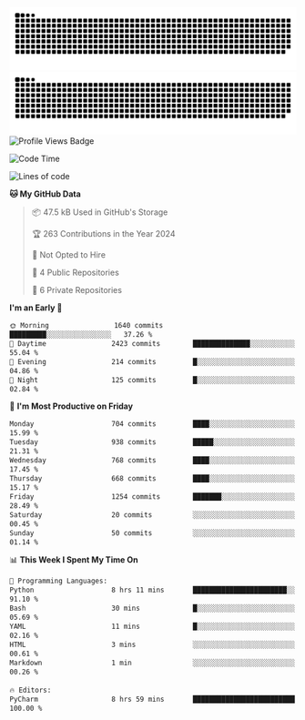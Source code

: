 <img src="https://github.com/nielsbaggerman/nielsbaggerman/blob/output/github-contribution-grid-snake.svg#gh-light-mode-only" alt="GitHub Snake Light">
<img src="https://github.com/nielsbaggerman/nielsbaggerman/blob/output/github-contribution-grid-snake-dark.svg#gh-dark-mode-only" alt="GitHub Snake Dark">
<img src="https://komarev.com/ghpvc/?username=nielsbaggerman&amp;label=Profile+Views" alt="Profile Views Badge" />

<!--START_SECTION:waka-->
![Code Time](http://img.shields.io/badge/Code%20Time-2%2C112%20hrs%2010%20mins-blue)

![Lines of code](https://img.shields.io/badge/From%20Hello%20World%20I%27ve%20Written-7.3%20million%20lines%20of%20code-blue)

**🐱 My GitHub Data** 

> 📦 47.5 kB Used in GitHub's Storage 
 > 
> 🏆 263 Contributions in the Year 2024
 > 
> 🚫 Not Opted to Hire
 > 
> 📜 4 Public Repositories 
 > 
> 🔑 6 Private Repositories 
 > 
**I'm an Early 🐤** 

```text
🌞 Morning                1640 commits        █████████░░░░░░░░░░░░░░░░   37.26 % 
🌆 Daytime                2423 commits        ██████████████░░░░░░░░░░░   55.04 % 
🌃 Evening                214 commits         █░░░░░░░░░░░░░░░░░░░░░░░░   04.86 % 
🌙 Night                  125 commits         █░░░░░░░░░░░░░░░░░░░░░░░░   02.84 % 
```
📅 **I'm Most Productive on Friday** 

```text
Monday                   704 commits         ████░░░░░░░░░░░░░░░░░░░░░   15.99 % 
Tuesday                  938 commits         █████░░░░░░░░░░░░░░░░░░░░   21.31 % 
Wednesday                768 commits         ████░░░░░░░░░░░░░░░░░░░░░   17.45 % 
Thursday                 668 commits         ████░░░░░░░░░░░░░░░░░░░░░   15.17 % 
Friday                   1254 commits        ███████░░░░░░░░░░░░░░░░░░   28.49 % 
Saturday                 20 commits          ░░░░░░░░░░░░░░░░░░░░░░░░░   00.45 % 
Sunday                   50 commits          ░░░░░░░░░░░░░░░░░░░░░░░░░   01.14 % 
```


📊 **This Week I Spent My Time On** 

```text
💬 Programming Languages: 
Python                   8 hrs 11 mins       ███████████████████████░░   91.10 % 
Bash                     30 mins             █░░░░░░░░░░░░░░░░░░░░░░░░   05.69 % 
YAML                     11 mins             █░░░░░░░░░░░░░░░░░░░░░░░░   02.16 % 
HTML                     3 mins              ░░░░░░░░░░░░░░░░░░░░░░░░░   00.61 % 
Markdown                 1 min               ░░░░░░░░░░░░░░░░░░░░░░░░░   00.26 % 

🔥 Editors: 
PyCharm                  8 hrs 59 mins       █████████████████████████   100.00 % 
```


<!--END_SECTION:waka-->
